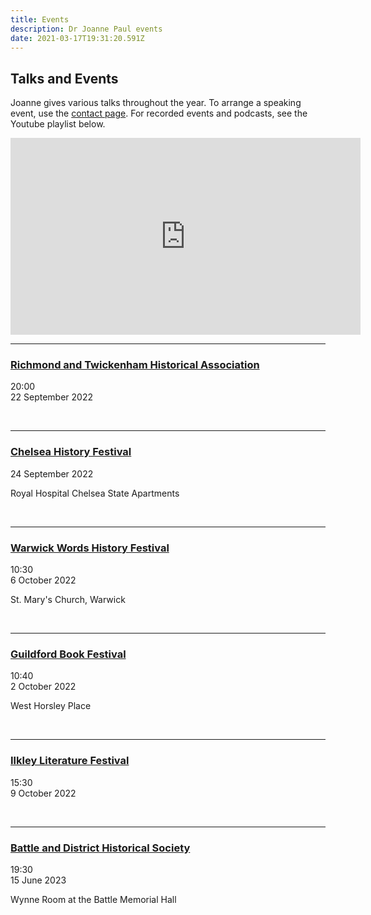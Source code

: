 ```yaml
---
title: Events
description: Dr Joanne Paul events
date: 2021-03-17T19:31:20.591Z
---
```

## Talks and Events

Joanne gives various talks throughout the year. To arrange a speaking event, use the [contact page](https://joannepaul.com/contact). For recorded events and podcasts, see the Youtube playlist below. 

<iframe width="560" height="315" src="https://www.youtube.com/embed/videoseries?list=PL5mt9ljgr-nGp8e9fTlCDjJLxozgQy90R" title="YouTube video player" frameborder="0" allow="accelerometer; autoplay; clipboard-write; encrypted-media; gyroscope; picture-in-picture" allowfullscreen></iframe>

<br/>

- - -

### [Richmond and Twickenham Historical Association](https://www.history.org.uk/events/calendar/7838/the-house-of-dudley)

20:00\
22 September 2022 

<br/>

- - -

### [](https://chelseahistoryfestival.com/events/the-house-of-dudley/)[Chelsea History Festival](https://chelseahistoryfestival.com/events/the-house-of-dudley/)

24 September 2022

Royal Hospital Chelsea State Apartments

<br/>

- - -

### [Warwick Words History Festival](https://warwickwords.co.uk/index.php/event/2022/90-thursday-6-october-2022/321-joanne-paul)

10:30\
6 October 2022

St. Mary's Church, Warwick

<br/>

- - -

### [Guildford Book Festival](http://www.guildfordbookfestival.co.uk/history-day)

10:40\
2 October 2022

West Horsley Place

<br/>

- - -

### [Ilkley Literature Festival](https://www.ilkleyliteraturefestival.org.uk/)

15:30\
9 October 2022

<br/>

- - -

### [Battle and District Historical Society](https://battlehistorysociety.com/Programme/)

19:30\
15 June 2023

Wynne Room at the Battle Memorial Hall

<br/>